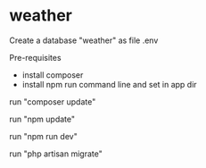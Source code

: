 # weather

Create a database "weather" as file .env

Pre-requisites
- install composer
- install npm
run command line and set in app dir 

run "composer update"

run "npm update"

run "npm run dev"

run "php artisan migrate"

